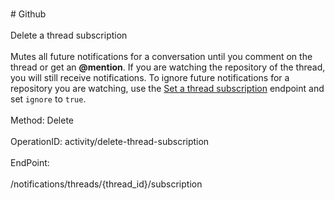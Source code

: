 <br>#     Github</br>
<br>Delete a thread subscription</br>
<br>Mutes all future notifications for a conversation until you comment on the thread or get an **@mention**. If you are watching the repository of the thread, you will still receive notifications. To ignore future notifications for a repository you are watching, use the [Set a thread subscription](https://developer.github.com/v3/activity/notifications/#set-a-thread-subscription) endpoint and set `ignore` to `true`.</br>
<br>Method: Delete</br>
<br>OperationID: activity/delete-thread-subscription</br>
<br>EndPoint:</br>
<br>/notifications/threads/{thread_id}/subscription</br>
